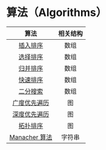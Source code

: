 # 算法（Algorithms）

|                         算法                          | 相关结构 |
| :---------------------------------------------------: | :------: |
|      [插入排序](sort/insertion-sort)       |   数组   |
|      [选择排序](sort/selection-sort)       |   数组   |
|        [归并排序](sort/merge-sort)         |   数组   |
|        [快速排序](sort/quick-sort)         |   数组   |
|      [二分搜索](search/binary-search)      |   数组   |
| [广度优先遍历](graph/breadth-first-search) |    图    |
|  [深度优先遍历](graph/depth-first-search)  |    图    |
|     [拓扑排序](graph/topological-sort)     |    图    |
|      [Manacher 算法](string/manacher)      |  字符串  |

